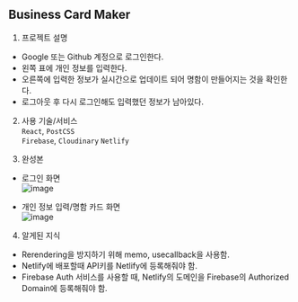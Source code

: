 ## Business Card Maker

1. 프로젝트 설명   
 - Google 또는 Github 계정으로 로그인한다.  
 - 왼쪽 표에 개인 정보를 입력한다.  
 - 오른쪽에 입력한 정보가 실시간으로 업데이트 되어 명함이 만들어지는 것을 확인한다.  
 - 로그아웃 후 다시 로그인해도 입력했던 정보가 남아있다.  

2. 사용 기술/서비스  
  `React`, `PostCSS`  
  `Firebase`, `Cloudinary`
  `Netlify`  


3. 완성본  
 - 로그인 화면  
   ![image](https://user-images.githubusercontent.com/17793440/124737651-199e0c80-df53-11eb-8f14-9c39af7c97dd.png)

 - 개인 정보 입력/명함 카드 화면  
   ![image](https://user-images.githubusercontent.com/17793440/124737903-5f5ad500-df53-11eb-8d28-3d2cb4799b6f.png)

4. 알게된 지식
 - Rerendering을 방지하기 위해 memo, usecallback을 사용함.
 - Netlify에 배포할때 API키를 Netlify에 등록해줘야 함.
 - Firebase Auth 서비스를 사용할 때, Netlify의 도메인을 Firebase의 Authorized Domain에 등록해줘야 함.  
